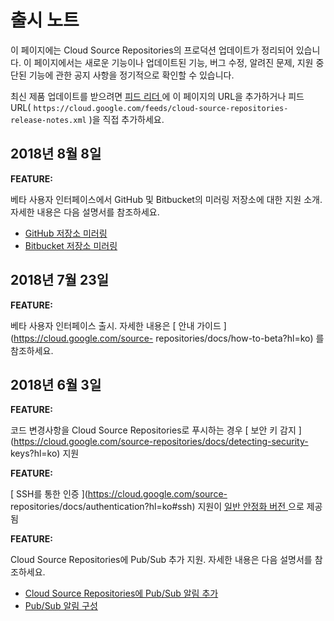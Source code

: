 #  출시 노트

이 페이지에는 Cloud Source Repositories의 프로덕션 업데이트가 정리되어 있습니다. 이 페이지에서는 새로운 기능이나
업데이트된 기능, 버그 수정, 알려진 문제, 지원 중단된 기능에 관한 공지 사항을 정기적으로 확인할 수 있습니다.

최신 제품 업데이트를 받으려면 [ 피드 리더
](https://wikipedia.org/wiki/Comparison_of_feed_aggregators) 에 이 페이지의 URL을
추가하거나 피드 URL( ` https://cloud.google.com/feeds/cloud-source-repositories-
release-notes.xml ` )을 직접 추가하세요.

##  2018년 8월 8일

**FEATURE:**

베타 사용자 인터페이스에서 GitHub 및 Bitbucket의 미러링 저장소에 대한 지원 소개. 자세한 내용은 다음 설명서를 참조하세요.

  * [ GitHub 저장소 미러링 ](https://cloud.google.com/source-repositories/docs/mirroring-a-github-repository?hl=ko)
  * [ Bitbucket 저장소 미러링 ](https://cloud.google.com/source-repositories/docs/mirroring-a-bitbucket-repository?hl=ko)

##  2018년 7월 23일

**FEATURE:**

베타 사용자 인터페이스 출시. 자세한 내용은 [ 안내 가이드 ](https://cloud.google.com/source-
repositories/docs/how-to-beta?hl=ko) 를 참조하세요.

##  2018년 6월 3일

**FEATURE:**

코드 변경사항을 Cloud Source Repositories로 푸시하는 경우 [ 보안 키 감지
](https://cloud.google.com/source-repositories/docs/detecting-security-
keys?hl=ko) 지원

**FEATURE:**

[ SSH를 통한 인증 ](https://cloud.google.com/source-
repositories/docs/authentication?hl=ko#ssh) 지원이 [ 일반 안정화 버전
](https://cloud.google.com/products?hl=ko#product-launch-stages) 으로 제공됨

**FEATURE:**

Cloud Source Repositories에 Pub/Sub 추가 지원. 자세한 내용은 다음 설명서를 참조하세요.

  * [ Cloud Source Repositories에 Pub/Sub 알림 추가 ](https://cloud.google.com/source-repositories/docs/quickstart-adding-pubsub-notifications?hl=ko)
  * [ Pub/Sub 알림 구성 ](https://cloud.google.com/source-repositories/docs/configuring-notifications?hl=ko)

